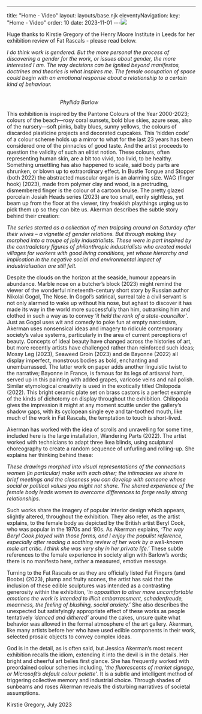 ---
title: "Home - Video"
layout: layouts/base.njk
eleventyNavigation:
  key: "Home - Video"
  order: 10
date: 2023-11-01
---![](https://s3.eu-west-1.amazonaws.com/jessicaakerman.com/20%25Fat+Rascals+invitation+-+Jessica+Akerman+copy.jpeg)

Huge thanks to Kirstie Gregory of the Henry Moore Institute in Leeds for her exhibition review of Fat Rascals - please read below.

_I do think work is gendered. But the more personal the process of discovering a gender for the work, or issues about gender, the more interested I am. The way decisions can be ignited beyond manifestos, doctrines and theories is what inspires me. The female occupation of space could begin with an emotional response about a relationship to a certain kind of behaviour._

                                                                                                                                                _Phyllida Barlow_

This exhibition is inspired by the Pantone Colours of the Year 2000-2023; colours of the beach—rosy coral sunsets, bold blue skies, azure seas, also of the nursery—soft pinks, baby blues, sunny yellows, the colours of discarded plasticine projects and decorated cupcakes. This ‘hidden code’ of a colour scheme holds up a mirror to what for the last 23 years has been considered one of the pinnacles of good taste. And the artist proceeds to question the validity of such an elitist notion. These colours, often representing human skin, are a bit too vivid, too livid, to be healthy. Something unsettling has also happened to scale, said body parts are shrunken, or blown up to extraordinary effect. In Bustle Tongue and Stopper (both 2022) the abstracted muscular organ is an alarming size. WAG (finger hook) (2023), made from polymer clay and wood, is a protruding, dismembered finger is the colour of a cartoon bruise. The pretty glazed porcelain Josiah Heads series (2023) are too small, eerily sightless, yet beam up from the floor at the viewer, tiny freakish playthings urging us to pick them up so they can bite us. Akerman describes the subtle story behind their creation:

_The series started as a collection of men traipsing around on Saturday after their wives – a vignette of gender relations. But through making they morphed into a troupe of jolly industrialists. These were in part inspired by the contradictory figures of philanthropic industrialists who created model villages for workers with good living conditions, yet whose hierarchy and implication in the negative social and environmental impact of industrialisation are still felt._ 

Despite the clouds on the horizon at the seaside, humour appears in abundance. Marble nose on a butcher’s block (2023) might remind the viewer of the wonderful nineteenth-century short story by Russian author Nikolai Gogol, The Nose. In Gogol’s satirical, surreal tale a civil servant is not only alarmed to wake up without his nose, but aghast to discover it has made its way in the world more successfully than him, outranking him and clothed in such a way as to convey ‘_it held the rank of a state-councillor’_. Just as Gogol uses wit and comedy to poke fun at empty narcissism, Akerman uses nonsensical ideas and imagery to ridicule contemporary society’s value systems, particularly in the area of current perceptions of beauty. Concepts of ideal beauty have changed across the histories of art, but more recently artists have challenged rather than reinforced such ideas; Mossy Leg (2023), Seaweed Groin (2023) and de Bayonne (2022) all display imperfect, monstrous bodies as bold, enchanting and unembarrassed. The latter work on paper adds another linguistic twist to the narrative; Bayonne in France, is famous for its legs of artisanal ham, served up in this painting with added grapes, varicose veins and nail polish. Similar etymological creativity is used in the exotically titled Chilopoda (2022). This bright ceramic plate set on brass castors is a perfect example of the kinds of dichotomy on display throughout the exhibition. Chilopoda gives the impression it might at any moment scuttle under the gallery’s shadow gaps, with its cyclopean single eye and tar-toothed mouth, like much of the work in Fat Rascals, the temptation to touch is short-lived.   

Akerman has worked with the idea of scrolls and unravelling for some time, included here is the large installation, Wandering Parts (2022). The artist worked with technicians to adapt three Ikea blinds, using sculptural choreography to create a random sequence of unfurling and rolling-up. She explains her thinking behind these:

_These drawings morphed into visual representations of the connections women (in particular) make with each other; the intimacies we share in brief meetings and the closeness you can develop with someone whose social or political values you might not share. The shared experience of the female body leads women to overcome differences to forge really strong relationships._

Such works share the imagery of popular interior design which appears, slightly altered, throughout the exhibition. They also refer, as the artist explains, to the female body as depicted by the British artist Beryl Cook, who was popular in the 1970s and ‘80s. As Akerman explains, _‘The way Beryl Cook played with those forms, and I enjoy the populist reference, especially after reading a scathing review of her work by a well-known male art critic. I think she was very shy in her private life.’_ These subtle references to the female experience in society align with Barlow’s words; there is no manifesto here, rather a measured, emotive message.

Turning to the Fat Rascals or as they are officially listed Fat Fingers (and Boobs) (2023), plump and fruity scones, the artist has said that the inclusion of these edible sculptures was intended as a contrasting generosity within the exhibition, ‘_in opposition to other more uncomfortable emotions the work is intended to illicit embarrassment, schadenfreude, meanness, the feeling of blushing, social anxiety.’_ She also describes the unexpected but satisfyingly appropriate effect of these works as people tentatively _‘danced and dithered’_ around the cakes, unsure quite what behavior was allowed in the formal atmosphere of the art gallery. Akerman, like many artists before her who have used edible components in their work, selected prosaic objects to convey complex ideas.

God is in the detail, as is often said, but Jessica Akerman’s most recent exhibition recalls the idiom, extending it into the devil is in the details. Her bright and cheerful art belies first glance. She has frequently worked with preordained colour schemes including, ‘_the fluorescents of market signage, or Microsoft’s default colour palette’_. It is a subtle and intelligent method of triggering collective memory and industrial choice. Through shades of sunbeams and roses Akerman reveals the disturbing narratives of societal assumptions.

Kirstie Gregory, July 2023